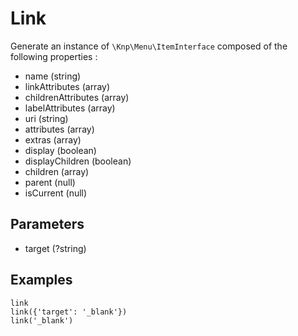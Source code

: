 # Link

Generate an instance of `\Knp\Menu\ItemInterface` composed of the following properties :
- name (string)
- linkAttributes (array)
- childrenAttributes (array)
- labelAttributes (array)
- uri (string)
- attributes (array)
- extras (array)
- display (boolean)
- displayChildren (boolean)
- children (array)
- parent (null)
- isCurrent (null)

## Parameters
- target (?string)

## Examples
```twig
link
link({'target': '_blank'})
link('_blank')
```
